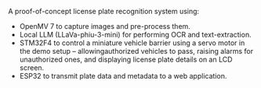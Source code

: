 A proof-of-concept license plate recognition system using:
* OpenMV 7 to capture images and pre-process them.
* Local LLM (LLaVa-phiu-3-mini) for performing OCR and text-extraction.
* STM32F4 to control a miniature vehicle barrier using a servo motor in the demo setup – allowingauthorized vehicles to pass, raising alarms for unauthorized ones, and displaying license plate details on an LCD screen.
* ESP32 to transmit plate data and metadata to a web application.
